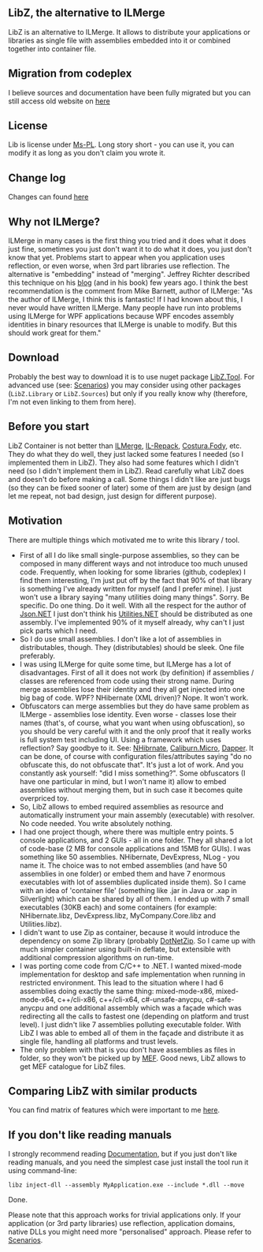 ## LibZ, the alternative to ILMerge
LibZ is an alternative to ILMerge. It allows to distribute your applications or libraries as single file with assemblies embedded into it or combined together into container file.

## Migration from codeplex
I believe sources and documentation have been fully migrated but you can still access old website on [here](http://libz.codeplex.com)

## License
Lib is license under [Ms-PL](LICENSE.md). Long story short - you can use it, you can modify it as long as you don't claim you wrote it.

## Change log
Changes can found [here](CHANGES.md)

## Why not ILMerge?
ILMerge in many cases is the first thing you tried and it does what it does just fine, sometimes you just don't want it to do what it does, you just don't know that yet. Problems start to appear when you application uses reflection, or even worse, when 3rd part libraries use reflection. The alternative is "embedding" instead of "merging".
Jeffrey Richter described this technique on his [blog](http://blogs.msdn.com/b/microsoft_press/archive/2010/02/03/jeffrey-richter-excerpt-2-from-clr-via-c-third-edition.aspx) (and in his book) few years ago. I think the best recommendation is the comment from Mike Barnett, author of ILMerge: "As the author of ILMerge, I think this is fantastic! If I had known about this, I never would have written ILMerge. Many people have run into problems using ILMerge for WPF applications because WPF encodes assembly identities in binary resources that ILMerge is unable to modify. But this should work great for them."

## Download
Probably the best way to download it is to use nuget package [LibZ.Tool](https://nuget.org/packages/LibZ.Tool). For advanced use (see: [Scenarios](doc/scenarios.md)) you may consider using other packages (```LibZ.Library``` or ```LibZ.Sources```) but only if you really know why (therefore, I'm not even linking to them from here).

## Before you start
LibZ Container is not better than [ILMerge](https://nuget.org/packages/ilmerge), [IL-Repack](https://github.com/gluck/il-repack), [Costura.Fody](http://nuget.org/packages/Costura.Fody), etc. They do what they do well, they just lacked some features I needed (so I implemented them in LibZ). They also had some features which I didn't need (so I didn't implement them in LibZ).
Read carefully what LibZ does and doesn't do before making a call.
Some things I didn't like are just bugs (so they can be fixed sooner of later) some of them are just by design (and let me repeat, not bad design, just design for different purpose).

## Motivation
There are multiple things which motivated me to write this library / tool.
* First of all I do like small single-purpose assemblies, so they can be composed in many different ways and not introduce too much unused code. Frequently, when looking for some libraries (github, codeplex) I find them interesting, I'm just put off by the fact that 90% of that library is something I've already written for myself (and I prefer mine). I just won't use a library saying "many utilities doing many things". Sorry. Be specific. Do one thing. Do it well. With all the respect for the author of [Json.NET](https://json.codeplex.com) I just don't think his [Utilities.NET](https://utilities.codeplex.com) should be distributed as one assembly. I've implemented 90% of it myself already, why can't I just pick parts which I need.
* So I do use small assemblies. I don't like a lot of assemblies in distributables, though. They (distributables) should be sleek. One file preferably.
* I was using ILMerge for quite some time, but ILMerge has a lot of disadvantages. First of all it does not work (by definition) if assemblies / classes are referenced from code using their strong name. During merge assemblies lose their identity and they all get injected into one big bag of code. WPF? NHibernate (XML driven)? Nope. It won't work.
* Obfuscators can merge assemblies but they do have same problem as ILMerge - assemblies lose identity. Even worse - classes lose their names (that's, of course, what you want when using obfuscation), so you should be very careful with it and the only proof that it really works is full system test including UI. Using a framework which uses reflection? Say goodbye to it. See: [NHibrnate](http://nhforge.org), [Caliburn.Micro](https://caliburnmicro.codeplex.com/), [Dapper](https://code.google.com/p/dapper-dot-net). It can be done, of course with configuration files/attributes saying "do no obfuscate this, do not obfuscate that". It's just a lot of work. And you constantly ask yourself: "did I miss something?". Some obfuscators (I have one particular in mind, but I won't name it) allow to embed assemblies without merging them, but in such case it becomes quite overpriced toy.
* So, LibZ allows to embed required assemblies as resource and automatically instrument your main assembly (executable) with resolver. No code needed. You write absolutely nothing.
* I had one project though, where there was multiple entry points. 5 console applications, and 2 GUIs - all in one folder. They all shared a lot of code-base (2 MB for console applications and 15MB for GUIs). I was something like 50 assemblies. NHibernate, DevExpress, NLog - you name it. The choice was to not embed assemblies (and have 50 assemblies in one folder) or embed them and have 7 enormous executables with lot of assemblies duplicated inside them). So I came with an idea of 'container file' (something like .jar in Java or .xap in Silverlight) which can be shared by all of them. I ended up with 7 small executables (30KB each) and some containers (for example: NHibernate.libz, DevExpress.libz, MyCompany.Core.libz and Utilities.libz).
* I didn't want to use Zip as container, because it would introduce the dependency on some Zip library (probably [DotNetZip](https://dotnetzip.codeplex.com). So I came up with much simpler container using built-in deflate, but extensible with additional compression algorithms on run-time.
* I was porting come code from C/C++ to .NET. I wanted mixed-mode implementation for desktop and safe implementation when running in restricted environment. This lead to the situation where I had 6 assemblies doing exactly the same thing: mixed-mode-x86, mixed-mode-x64, c++/cli-x86, c++/cli-x64, c#-unsafe-anycpu, c#-safe-anycpu and one additional assembly which was a façade which was redirecting all the calls to fastest one (depending on platform and trust level). I just didn't like 7 assemblies polluting executable folder. With LibZ I was able to embed all of them in the façade and distribute it as single file, handling all platforms and trust levels.
* The only problem with that is you don't have assemblies as files in folder, so they won't be picked up by [MEF](https://msdn.microsoft.com/en-us/library/dd460648%28v=vs.110%29.aspx?f=255&MSPPError=-2147217396). Good news, LibZ allows to get MEF catalogue for LibZ files.

## Comparing LibZ with similar products
You can find matrix of features which were important to me [here](doc/matrix.md).

## If you don't like reading manuals
I strongly recommend reading [Documentation](doc/index.md), but if you just don't like reading manuals, and you need the simplest case just install the tool run it using command-line:

```
libz inject-dll --assembly MyApplication.exe --include *.dll --move
```

Done.

Please note that this approach works for trivial applications only. If your application (or 3rd party libraries) use reflection, application domains, native DLLs you might need more "personalised" approach. Please refer to [Scenarios](doc/scenarios.md).

